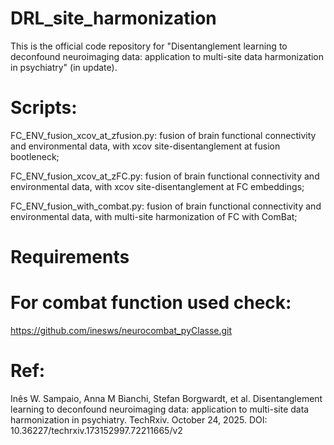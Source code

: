 # DRL_site_harmonization
This is the official code repository for "Disentanglement learning to deconfound neuroimaging data: application to multi-site data harmonization in psychiatry" (in update).

# Scripts:
FC_ENV_fusion_xcov_at_zfusion.py: fusion of brain functional connectivity and environmental data, with xcov site-disentanglement at fusion bootleneck;

FC_ENV_fusion_xcov_at_zFC.py: fusion of brain functional connectivity and environmental data, with xcov site-disentanglement at FC embeddings;

FC_ENV_fusion_with_combat.py: fusion of brain functional connectivity and environmental data, with multi-site harmonization of FC with ComBat;

# Requirements

# For combat function used check:
https://github.com/inesws/neurocombat_pyClasse.git

# Ref:
Inês W. Sampaio, Anna M Bianchi, Stefan Borgwardt, et al. Disentanglement learning to deconfound  neuroimaging data: application to multi-site data  harmonization in psychiatry. TechRxiv. October 24, 2025.
DOI: 10.36227/techrxiv.173152997.72211665/v2

